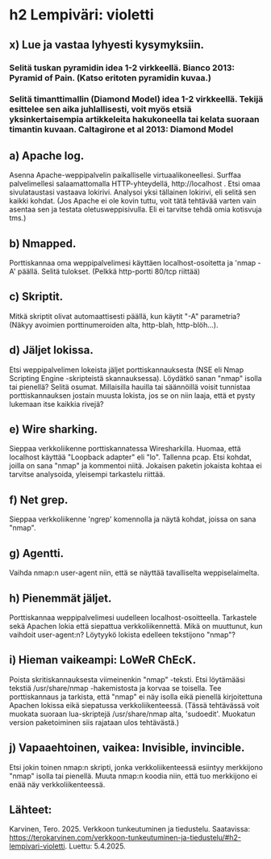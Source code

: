 # h2 Lempiväri: violetti

## x) Lue ja vastaa lyhyesti kysymyksiin. 

### Selitä tuskan pyramidin idea 1-2 virkkeellä. Bianco 2013: Pyramid of Pain. (Katso eritoten pyramidin kuvaa.)

### Selitä timanttimallin (Diamond Model) idea 1-2 virkkeellä. Tekijä esittelee sen aika juhlallisesti, voit myös etsiä yksinkertaisempia artikkeleita hakukoneella tai kelata suoraan timantin kuvaan. Caltagirone et al 2013: Diamond Model

## a) Apache log. 

Asenna Apache-weppipalvelin paikalliselle virtuaalikoneellesi. Surffaa palvelimellesi salaamattomalla HTTP-yhteydellä, http://localhost . Etsi omaa sivulataustasi vastaava lokirivi. Analysoi yksi tällainen lokirivi, eli selitä sen kaikki kohdat. (Jos Apache ei ole kovin tuttu, voit tätä tehtävää varten vain asentaa sen ja testata oletusweppisivulla. Eli ei tarvitse tehdä omia kotisvuja tms.)

## b) Nmapped. 

Porttiskannaa oma weppipalvelimesi käyttäen localhost-osoitetta ja 'nmap -A' päällä. Selitä tulokset. (Pelkkä http-portti 80/tcp riittää)

## c) Skriptit. 

Mitkä skriptit olivat automaattisesti päällä, kun käytit "-A" parametria? (Näkyy avoimien porttinumeroiden alta, http-blah, http-blöh...).


## d) Jäljet lokissa. 

Etsi weppipalvelimen lokeista jäljet porttiskannauksesta (NSE eli Nmap Scripting Engine -skripteistä skannauksessa). Löydätkö sanan "nmap" isolla tai pienellä? Selitä osumat. Millaisilla hauilla tai säännöillä voisit tunnistaa porttiskannauksen jostain muusta lokista, jos se on niin laaja, että et pysty lukemaan itse kaikkia rivejä?


## e) Wire sharking. 

Sieppaa verkkoliikenne porttiskannatessa Wiresharkilla. Huomaa, että localhost käyttää "Loopback adapter" eli "lo". Tallenna pcap. Etsi kohdat, joilla on sana "nmap" ja kommentoi niitä. Jokaisen paketin jokaista kohtaa ei tarvitse analysoida, yleisempi tarkastelu riittää.

    
## f) Net grep. 

Sieppaa verkkoliikenne 'ngrep' komennolla ja näytä kohdat, joissa on sana "nmap".

## g) Agentti. 

Vaihda nmap:n user-agent niin, että se näyttää tavalliselta weppiselaimelta.

## h) Pienemmät jäljet. 

Porttiskannaa weppipalvelimesi uudelleen localhost-osoitteella. Tarkastele sekä Apachen lokia että siepattua verkkoliikennettä. Mikä on muuttunut, kun vaihdoit user-agent:n? Löytyykö lokista edelleen tekstijono "nmap"?

## i) Hieman vaikeampi: LoWeR ChEcK. 

Poista skritiskannauksesta viimeinenkin "nmap" -teksti. Etsi löytämääsi tekstiä /usr/share/nmap -hakemistosta ja korvaa se toisella. Tee porttiskannaus ja tarkista, että "nmap" ei näy isolla eikä pienellä kirjoitettuna Apachen lokissa eikä siepatussa verkkoliikenteessä. (Tässä tehtävässä voit muokata suoraan lua-skriptejä /usr/share/nmap alta, 'sudoedit'. Muokatun version paketoiminen siis rajataan ulos tehtävästä.)

## j) Vapaaehtoinen, vaikea: Invisible, invincible. 

Etsi jokin toinen nmap:n skripti, jonka verkkoliikenteessä esiintyy merkkijono "nmap" isolla tai pienellä. Muuta nmap:n koodia niin, että tuo merkkijono ei enää näy verkkoliikenteessä. 

## Lähteet:

Karvinen, Tero. 2025. Verkkoon tunkeutuminen ja tiedustelu. Saatavissa: https://terokarvinen.com/verkkoon-tunkeutuminen-ja-tiedustelu/#h2-lempivari-violetti. Luettu: 5.4.2025.
